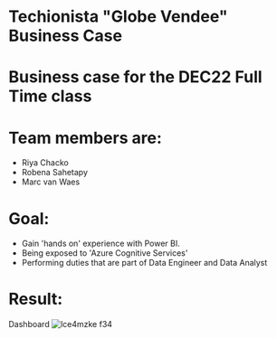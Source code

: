 # Techionista "Globe Vendee" Business Case

# Business case for the DEC22 Full Time class

# Team members are:

- Riya Chacko
- Robena Sahetapy
- Marc van Waes

# Goal:
- Gain 'hands on' experience with Power BI.
- Being exposed to 'Azure Cognitive Services'
- Performing duties that are part of Data Engineer and Data Analyst

# Result:

Dashboard
![lce4mzke f34](https://github.com/MarcvWaes/Techionista-Globe-Vendee-Business-Case/assets/120553175/350fd118-5b70-48f4-bf50-64f135e6d354)
